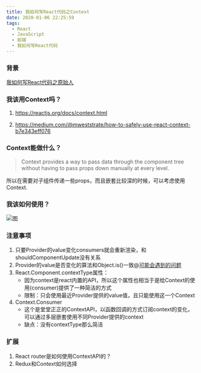 ```yaml
---
title: 我如何写React代码之Context
date: 2020-01-06 22:25:59
tags:
  - React
  - JavaScript
  - 前端
  - 我如何写React代码
---
```




### 背景

[我如何写React代码之原始人](/2020/01/03/我如何写React代码之原始人/)

### 我该用Context吗？

1. https://reactjs.org/docs/context.html

2. https://medium.com/@mweststrate/how-to-safely-use-react-context-b7e343eff076

### Context能做什么？

> Context provides a way to pass data through the component tree without having to pass props down manually at every level.

所以在需要对子组件传递一些props，而且嵌套比较深的时候，可以考虑使用Context.

### 我该如何使用？

![图](/images/2020-01-06_22-42-58.png)

### 注意事项

1. 只要Provider的value变化consumers就会重新渲染，和shouldComponentUpdate没有关系
2. Provider的value是否变化的算法和Object.is()一致@[可能会遇到的问题](https://reactjs.org/docs/context.html#caveats)
3. React.Component.contextType属性：
   * 因为context是react内置的API，所以这个属性也相当于是给Context的使用(consumer)提供了一种简洁的方式
   * 限制：只会使用最近Provider提供的value值，且只能使用这一个Context
4. Context.Consumer
   * 这个是堂堂正正的ContextAPI，以函数回调的方式订阅context的变化，可以通过多层嵌套使用不同Provider提供的context
   * 缺点：没有contextType那么简洁



### 扩展

1. React router是如何使用ContextAPI的？
2. Redux和Context如何选择

